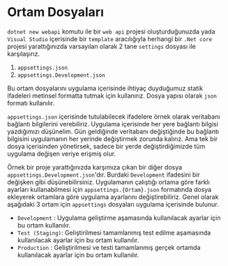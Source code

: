 # **Ortam Dosyaları**


`dotnet new webapi` komutu ile bir `web api` projesi oluşturduğunuzda yada `Visual Studio` içerisinde bir `template` aracılığıyla herhangi bir `.Net core` projesi yarattığınızda varsayılan olarak 2 tane `settings` dosyası ile karşılaşırız.



1. `appsettings.json`
2. `appsettings.Development.json`


Bu ortam dosyalarını uygulama içerisinde ihtiyaç duyduğumuz statik ifadeleri metinsel formatta tutmak için kullanırız. Dosya yapısı olarak `json` formatı kullanılır.



`appsettings.json` içerisinde tutulabilecek ifadelere örnek olarak veritabanı bağlantı bilgilerini verebiliriz. Uygulama içerisinde her yere bağlantı bilgisi yazdığımızı düşünelim. Gün geldiğinde veritabanı değiştiğinde bu bağlantı bilgisini uygulamanın her yerinde değiştirmek zorunda kalırız. Ama tek bir dosya içerisinden yönetirsek, sadece bir yerde değiştirdiğimizde tüm uygulama değişen veriye erişmiş olur.



Örnek bir proje yarattığınızda karşımıza çıkan bir diğer dosya `appsettings.Development.json`'dır. Burdaki `Development` ifadesini bir değişken gibi düşünebilirsiniz. Uygulamanın çalıştığı ortama göre farklı ayarları kullanabilmesi için `appsettings.{Ortam}.json` formatında dosya ekleyerek ortamlara göre uygulama ayarlarını değiştirebiliriz. Genel olarak aşağıdaki 3 ortam için `appsettings` dosyaları uygulama içerisinde bulunur.



- `Development` : Uygulama geliştirme aşamasında kullanılacak ayarlar için bu ortam kullanılır.
- `Test (Staging)`: Geliştirilmesi tamamlanmış test edilme aşamasında kullanılacak ayarlar için bu ortam kullanılır.
- `Production` : Geliştirilmesi ve testi tamamlanmış gerçek ortamda kullanılacak ayarlar için bu ortam kullanılır.